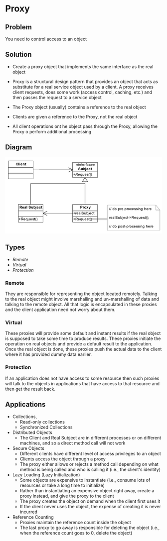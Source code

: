 # Proxy

## Problem

You need to control access to an object

## Solution

- Create a proxy object that implements the same interface as the real object

- Proxy is a structural design pattern that provides an object that acts as substitute for a real service object used by a client. A proxy receives client requests, does some work (access control, caching, etc.) and then passes the request to a service object

- The Proxy object (usually) contains a reference to the real object

- Clients are given a reference to the Proxy, not the real object

- All client operations ont he object pass through the Proxy, allowing the Proxy o perform additional processing

## Diagram

![Proxy](assets/img/Proxy.png)

## Types

- *Remote*
- *Virtual*
- *Protection*

### Remote

They are responsible for representing the object located remotely. Talking to the real object might involve marshalling and un-marshalling of data and talking to the remote object. All that logic is encapsulated in these proxies and the client application need not worry about them.

### Virtual

These proxies will provide some default and instant results if the real object is supposed to take some time to produce results. These proxies initiate the operation on real objects and provide a default result to the application. Once the real object is done, these proxies push the actual data to the client where it has provided dummy data earlier.

### Protection

If an application does not have access to some resource then such proxies will talk to the objects in applications that have access to that resource and then get the result back.

## Applications

- Collections,
  - Read-only collections
  - Synchronized Collections
- Distributed Objects
  - The Client and Real Subject are in different processes or on different machines, and so a direct method call will not work
- Secure Objects
  - Different clients have different level of access privileges to an object
  - Clients access the object through a proxy
  - The proxy either allows or rejects a method call depending on what method is being called and who is calling it (i.e., the client's identity)
- Lazy Loading (Lazy Initialization)
  - Some objects are expensive to instantiate (i.e., consume lots of resources or  take a long time to initialize)
  - Rather than instantiating an expensive object right away, create a proxy instead, and give the proxy to the client
  - The proxy creates the object on demand when the client first uses it
  - If the client never uses the object, the expense of creating it is never incurred
- Reference Counting
  - Proxies maintain the reference count inside the object
  - The last proxy to go away is responsible for deleting the object (i.e., when the reference count goes to 0, delete the object)
